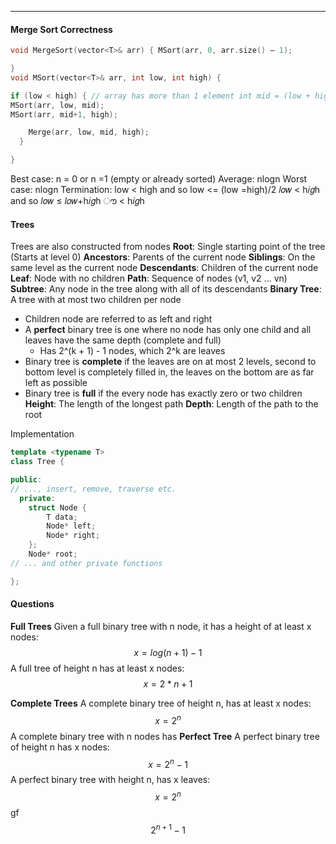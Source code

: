 *** 
#### Merge Sort Correctness
```cpp
void MergeSort(vector<T>& arr) { MSort(arr, 0, arr.size() – 1);

}  
void MSort(vector<T>& arr, int low, int high) {

if (low < high) { // array has more than 1 element int mid = (low + high) / 2;  
MSort(arr, low, mid);  
MSort(arr, mid+1, high);

    Merge(arr, low, mid, high);
  }

}
```

Best case: n = 0 or n =1 (empty or already sorted)
Average: nlogn
Worst case: nlogn
Termination: low < high and so low <= (low =high)/2
𝑙𝑜𝑤 < h𝑖𝑔h and so 𝑙𝑜𝑤 ≤ 𝑙𝑜𝑤+h𝑖𝑔h ൗ < h𝑖𝑔h


#### Trees
Trees are also constructed from nodes
**Root**: Single starting point of the tree (Starts at level 0)
**Ancestors**: Parents of the current node
**Siblings**: On the same level as the current node
**Descendants**: Children of the current node
**Leaf**: Node with no children
**Path**: Sequence of nodes (v1, v2 ... vn)
**Subtree**: Any node in the tree along with all of its descendants
**Binary Tree**: A tree with at most two children per node
* Children node are referred to as left and right
* A **perfect** binary tree is one where no node has only one child and all leaves have the same depth (complete and full)
	* Has 2^(k + 1) - 1 nodes, which 2^k are leaves
* Binary tree is **complete** if the leaves are on at most 2 levels, second to bottom level is completely filled in, the leaves on the bottom are as far left as possible
* Binary tree is **full** if the every node has exactly zero or two children
**Height**: The length of the longest path 
**Depth**: Length of the path to the root


Implementation
```cpp
template <typename T>
class Tree {

public:  
// ..., insert, remove, traverse etc.
  private:
    struct Node {
		T data; 
		Node* left;
		Node* right;
	};  
	Node* root;  
// ... and other private functions

};
```


#### Questions
**Full Trees**
Given a full binary tree with n node, it has a height of at least x nodes:
$$ x = log(n+1) - 1 $$
A full tree of height n has at least x nodes:
$$ x = 2*n + 1$$

**Complete Trees**
A complete binary tree of height n, has at least x nodes:
$$ x = 2^n $$
A complete binary tree with n nodes has 
**Perfect Tree**
A perfect binary tree of height n has x nodes:
$$ x = 2^n - 1$$A perfect binary tree with height n, has x leaves:
$$ x = 2^n $$
gf
$$ 2^{n + 1} - 1$$
